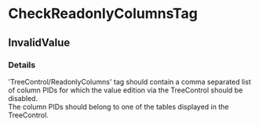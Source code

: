 ﻿---  
uid: Validator_18_13_3  
---

# CheckReadonlyColumnsTag

## InvalidValue

### Details

'TreeControl\/ReadonlyColumns' tag should contain a comma separated list of column PIDs for which the value edition via the TreeControl should be disabled.  
The column PIDs should belong to one of the tables displayed in the TreeControl.

